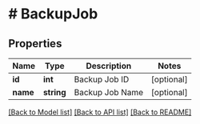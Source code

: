 # # BackupJob

## Properties

Name | Type | Description | Notes
------------ | ------------- | ------------- | -------------
**id** | **int** | Backup Job ID | [optional]
**name** | **string** | Backup Job Name | [optional]

[[Back to Model list]](../../README.md#models) [[Back to API list]](../../README.md#endpoints) [[Back to README]](../../README.md)
